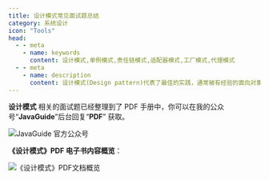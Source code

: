 ```yaml
---
title: 设计模式常见面试题总结
category: 系统设计
icon: "Tools"
head:
  - - meta
    - name: keywords
      content: 设计模式,单例模式,责任链模式,适配器模式,工厂模式,代理模式
  - - meta
    - name: description
      content: 设计模式(Design pattern)代表了最佳的实践，通常被有经验的面向对象 的软件开发人员所采用。设计模式是软件开发人员在软件开发过程中面临 的一般问题的解决方案。这些解决方案是众多软件开发人员经过相当⻓的 一段时间的试验和错误总结出来的。
---
```


**设计模式** 相关的面试题已经整理到了 PDF 手册中，你可以在我的公众号“**JavaGuide**”后台回复“**PDF**” 获取。


![JavaGuide 官方公众号](https://oss.javaguide.cn/github/javaguide/gongzhonghaoxuanchuan.png)

**《设计模式》PDF 电子书内容概览**：


![《设计模式》PDF文档概览](https://oss.javaguide.cn/github/javaguide/system-design/design-pattern-pdf.png)
